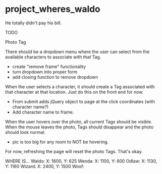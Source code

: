 project_wheres_waldo
====================

He totally didn't pay his bill.


TODO

Photo Tag

There should be a dropdown menu where the user can select from the available characters to associate with that Tag.
  - create "remove frame" functionality
  - turn dropdown into proper form
  - add closing function to remove dropdown

When the user selects a character, it should create a Tag associated with that character at that location. Just do this on the front end for now.
  - From submit adds jQuery object to page at the click coordinates (with character name?)
  - Add character name to frame.

When the user hovers over the photo, all current Tags should be visible. When the mouse leaves the photo, Tags should disappear and the photo should look normal.
  - pic is too big for any room to NOT be hovering.

For now, refreshing the page will reset the photo Tags. That's okay.

WHERE IS...
  Waldo: X: 1600, Y: 625
  Wenda: X: 1100, Y: 600
  Odlaw: X: 1130, Y: 1160
  Wizard: X: 2400, Y: 1500
  Woof: